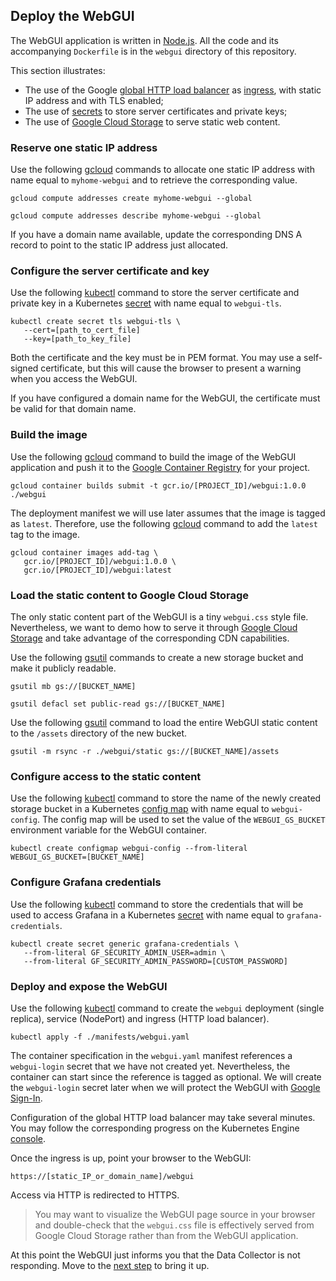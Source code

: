 ## Deploy the WebGUI

The WebGUI application is written in [Node.js](https://nodejs.org/en/). All the code and its accompanying `Dockerfile` is in the `webgui` directory of this repository.

This section illustrates:
- The use of the Google [global HTTP load balancer](https://cloud.google.com/compute/docs/load-balancing/http/) as [ingress](https://kubernetes.io/docs/concepts/services-networking/ingress/), with static IP address and with TLS enabled;
- The use of [secrets](https://kubernetes.io/docs/concepts/configuration/secret/) to store server certificates and private keys;
- The use of [Google Cloud Storage](https://cloud.google.com/storage/) to serve static web content.

### Reserve one static IP address

Use the following [gcloud](https://cloud.google.com/sdk/gcloud/reference/compute/addresses/) commands to allocate one static IP address with name equal to `myhome-webgui` and to retrieve the corresponding value.

```
gcloud compute addresses create myhome-webgui --global

gcloud compute addresses describe myhome-webgui --global
```

If you have a domain name available, update the corresponding DNS A record to point to the static IP address just allocated.

### Configure the server certificate and key

Use the following [kubectl](https://kubernetes.io/docs/reference/kubectl/overview/) command to store the server certificate and private key in a Kubernetes [secret](https://cloud.google.com/kubernetes-engine/docs/concepts/secret) with name equal to `webgui-tls`.

```
kubectl create secret tls webgui-tls \
   --cert=[path_to_cert_file]
   --key=[path_to_key_file]
```

Both the certificate and the key must be in PEM format. You may use a self-signed certificate, but this will cause the browser to present a warning when you access the WebGUI.

If you have configured a domain name for the WebGUI, the certificate must be valid for that domain name.

### Build the image

Use the following [gcloud](https://cloud.google.com/sdk/gcloud/reference/container/builds/submit) command to build the image of the WebGUI application and push it to the [Google Container Registry](https://cloud.google.com/container-registry/) for your project.

```
gcloud container builds submit -t gcr.io/[PROJECT_ID]/webgui:1.0.0 ./webgui
```

The deployment manifest we will use later assumes that the image is tagged as `latest`. Therefore, use the following [gcloud](https://cloud.google.com/sdk/gcloud/reference/container/images/add-tag) command to add the `latest` tag to the image.

```
gcloud container images add-tag \
   gcr.io/[PROJECT_ID]/webgui:1.0.0 \
   gcr.io/[PROJECT_ID]/webgui:latest
```

### Load the static content to Google Cloud Storage

The only static content part of the WebGUI is a tiny `webgui.css` style file. Nevertheless, we want to demo how to serve it through [Google Cloud Storage](https://cloud.google.com/storage/) and take advantage of the corresponding CDN capabilities.

Use the following [gsutil](https://cloud.google.com/storage/docs/gsutil) commands to create a new storage bucket and make it publicly readable.

```
gsutil mb gs://[BUCKET_NAME]

gsutil defacl set public-read gs://[BUCKET_NAME]
```

Use the following [gsutil](https://cloud.google.com/storage/docs/gsutil) command to load the entire WebGUI static content to the `/assets` directory of the new bucket.

```
gsutil -m rsync -r ./webgui/static gs://[BUCKET_NAME]/assets
```

### Configure access to the static content

Use the following [kubectl](https://kubernetes.io/docs/reference/kubectl/overview/) command to store the name of the newly created storage bucket in a Kubernetes [config map](https://cloud.google.com/kubernetes-engine/docs/concepts/configmap) with name equal to `webgui-config`. The config map will be used to set the value of the `WEBGUI_GS_BUCKET` environment variable for the WebGUI container.

```
kubectl create configmap webgui-config --from-literal WEBGUI_GS_BUCKET=[BUCKET_NAME]
```

### Configure Grafana credentials

Use the following [kubectl](https://kubernetes.io/docs/reference/kubectl/overview/) command to store the credentials that will be used to access Grafana in a Kubernetes [secret](https://cloud.google.com/kubernetes-engine/docs/concepts/secret) with name equal to `grafana-credentials`.
```
kubectl create secret generic grafana-credentials \
   --from-literal GF_SECURITY_ADMIN_USER=admin \
   --from-literal GF_SECURITY_ADMIN_PASSWORD=[CUSTOM_PASSWORD]
```

### Deploy and expose the WebGUI

Use the following [kubectl](https://kubernetes.io/docs/reference/kubectl/overview/) command to create the `webgui` deployment (single replica), service (NodePort) and ingress (HTTP load balancer).

```
kubectl apply -f ./manifests/webgui.yaml
```

The container specification in the `webgui.yaml` manifest references a `webgui-login` secret that we have not created yet. Nevertheless, the container can start since the reference is tagged as optional. We will create the `webgui-login` secret later when we will protect the WebGUI with [Google Sign-In](https://developers.google.com/identity/sign-in/web/).

Configuration of the global HTTP load balancer may take several minutes. You may follow the corresponding progress on the Kubernetes Engine [console](https://console.cloud.google.com/kubernetes).

Once the ingress is up, point your browser to the WebGUI:

```
https://[static_IP_or_domain_name]/webgui
```

Access via HTTP is redirected to HTTPS.

> You may want to visualize the WebGUI page source in your browser and double-check that the `webgui.css` file is effectively served from Google Cloud Storage rather than from the WebGUI application.

At this point the WebGUI just informs you that the Data Collector is not responding. Move to the [next step](./collector.md) to bring it up.
